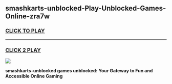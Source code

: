 
## smashkarts-unblocked-Play-Unblocked-Games-Online-zra7w
<h3>
<a href="https://premium76.site?title=smashkarts-unblocked&ref=25A">CLICK TO PLAY</a></h3>
<hr>

<h3>
<a href="https://premium76.site?title=smashkarts-unblocked&ref=25A">CLICK 2 PLAY</a>
  
</h3>

<a href="https://premium76.site?title=smashkarts-unblocked&ref=25A"><img src="https://clearcache.store/games.png"></a>


**smashkarts-unblocked games unblocked: Your Gateway to Fun and Accessible Online Gaming**
